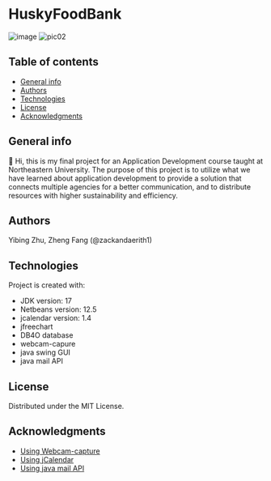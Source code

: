 # HuskyFoodBank
![image](https://user-images.githubusercontent.com/91034728/147982936-4ef0e1d1-796a-4b24-a946-bae59ea0a2ed.png)
![pic02](https://user-images.githubusercontent.com/91034728/149221936-4c9a19e0-b221-437d-8673-bfe02ccf25bb.png)
## Table of contents
* [General info](#general-info)
* [Authors](#authors)
* [Technologies](#technologies)
* [License](#license)
* [Acknowledgments](#acknowledgments)


## General info
👋 Hi, this is my final project for an Application Development course taught at Northeastern University. 
The purpose of this project is to utilize what we have learned about application development to provide a solution that connects multiple agencies for a better communication, and to distribute resources with higher sustainability and efficiency.

## Authors
Yibing Zhu, Zheng Fang (@zackandaerith1)
	
## Technologies
Project is created with:
* JDK version: 17
* Netbeans version: 12.5
* jcalendar version: 1.4
* jfreechart
* DB4O database
* webcam-capure
* java swing GUI
* java mail API

## License
Distributed under the MIT License.

## Acknowledgments
* [Using Webcam-capture](https://github.com/sarxos/webcam-capture)
* [Using jCalendar](https://toedter.com/jcalendar/)
* [Using java mail API](https://mvnrepository.com/artifact/com.sun.mail/javax.mail)

